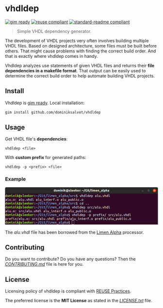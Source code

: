 # vhdldep

[![gim ready](https://img.shields.io/badge/gim-ready-571997.svg)](https://github.com/dominiksalvet/gim)
[![reuse compliant](https://reuse.software/badge/reuse-compliant.svg)](https://reuse.software/)
[![standard-readme compliant](https://img.shields.io/badge/readme_style-standard-brightgreen.svg)](https://github.com/RichardLitt/standard-readme)

> Simple VHDL dependency generator.

The development of VHDL projects very often involves building multiple VHDL files. Based on designed architecture, some files must be built before others. That might cause problems with finding the correct build order. And that is exactly where vhdldep comes in handy.

Vhdldep analyzes use statements of given VHDL files and returns their **file dependencies in a makefile format**. That output can be easily used to determine the correct build order to help automate building VHDL projects.

## Install

Vhdldep is [gim ready](https://github.com/dominiksalvet/gim). Local installation:

```sh
gim install github.com/dominiksalvet/vhdldep
```

## Usage

Get VHDL file's **dependencies**:

```
vhdldep <file>
```

With **custom prefix** for generated paths:

```
vhdldep -p <prefix> <file>
```

### Example

<p align="center">
    <a href="https://github.com/dominiksalvet/vhdldep">
        <img src="img/example.png" alt="vhdldep example"></a>
</p>

The *alu.vhdl* file has been borrowed from the [Limen Alpha](https://github.com/dominiksalvet/limen_alpha) processor.

## Contributing

Do you want to contribute? Do you have any questions? Then the [*CONTRIBUTING.md*](CONTRIBUTING.md) file is here for you.

## License

Licensing policy of vhdldep is compliant with [REUSE Practices](https://reuse.software/practices/2.0/).

The preferred license is the **MIT License** as stated in the [*LICENSE.txt*](LICENSE.txt) file.
